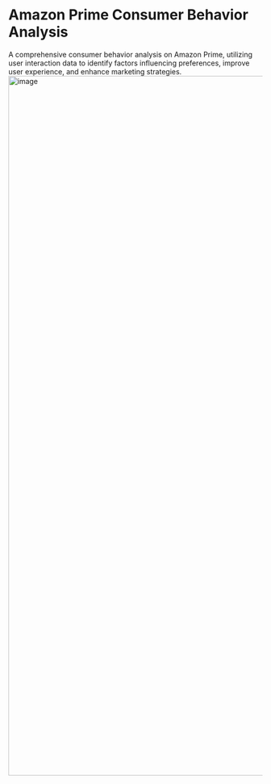 # Amazon Prime Consumer Behavior Analysis
A comprehensive consumer behavior analysis on Amazon Prime, utilizing user interaction data to identify factors influencing preferences, improve user experience, and enhance marketing strategies.
<img width="1385" alt="image" src="https://github.com/echou024/AmazonPrimeConsumerBehaviorAnalysis/assets/97807909/3b29ca31-b875-48d2-b1d2-04021bbe9338">
